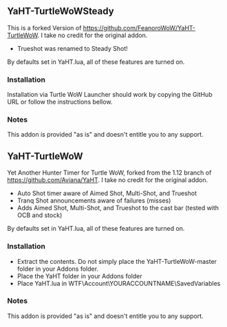 ## YaHT-TurtleWoWSteady 

This is a forked Version of https://github.com/FeanoroWoW/YaHT-TurtleWoW. I take no credit for the original addon.

- Trueshot was renamed to Steady Shot!

By defaults set in YaHT.lua, all of these features are turned on.

### Installation
Installation via Turtle WoW Launcher should work by copying the GitHub URL or follow the instructions bellow.

### Notes
This addon is provided "as is" and doesn't entitle you to any support.



## YaHT-TurtleWoW
Yet Another Hunter Timer for Turtle WoW, forked from the 1.12 branch of https://github.com/Aviana/YaHT. I take no credit for the original addon.

- Auto Shot timer aware of Aimed Shot, Multi-Shot, and Trueshot
- Tranq Shot announcements aware of failures (misses)
- Adds Aimed Shot, Multi-Shot, and Trueshot to the cast bar (tested with OCB and stock)

By defaults set in YaHT.lua, all of these features are turned on.

### Installation
- Extract the contents. Do not simply place the YaHT-TurtleWoW-master folder in your Addons folder.
- Place the YaHT folder in your Addons folder
- Place YaHT.lua in WTF\Account\YOURACCOUNTNAME\SavedVariables


### Notes
This addon is provided "as is" and doesn't entitle you to any support.
